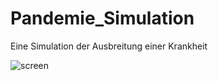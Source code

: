 # Pandemie_Simulation
Eine Simulation der Ausbreitung einer Krankheit
 
![screen](https://github.com/ginex11/COVID19_Simulation/blob/master/Vorschau.png)

